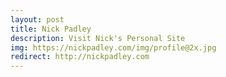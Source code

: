 ```yaml
---
layout: post
title: Nick Padley
description: Visit Nick's Personal Site
img: https://nickpadley.com/img/profile@2x.jpg
redirect: http://nickpadley.com
---
```

